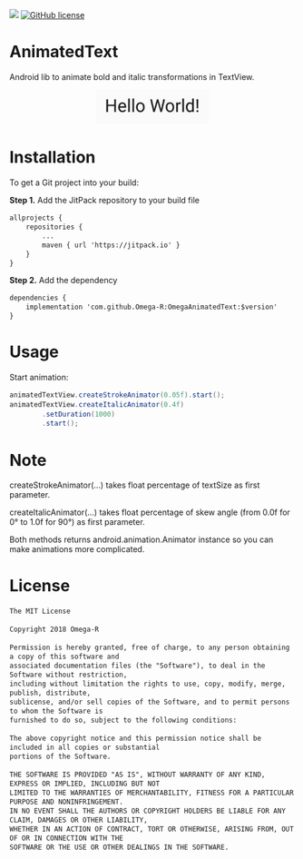 [![](https://jitpack.io/v/Omega-R/OmegaAnimatedText.svg)](https://jitpack.io/#Omega-R/OmegaAnimatedText)
[![GitHub license](https://img.shields.io/github/license/mashape/apistatus.svg)](https://opensource.org/licenses/MIT)
# AnimatedText
Android lib to animate bold and italic transformations in TextView.

<p align="center">
    <img src="/images/AnimatedTextPreview.gif?raw=true" width="200" height="60" />
</p>

# Installation
To get a Git project into your build:

**Step 1.** Add the JitPack repository to your build file
```
allprojects {
    repositories {
        ...
        maven { url 'https://jitpack.io' }
    }
}
```
**Step 2.** Add the dependency
```
dependencies {
    implementation 'com.github.Omega-R:OmegaAnimatedText:$version'
}
```

# Usage
Start animation:
``` Java
animatedTextView.createStrokeAnimator(0.05f).start();
animatedTextView.createItalicAnimator(0.4f)
        .setDuration(1000)
        .start();
```

# Note
createStrokeAnimator(...) takes float percentage of textSize as first parameter.

createItalicAnimator(...) takes float percentage of skew angle (from 0.0f for 0&deg; to 1.0f for 90&deg;) as first parameter.

Both methods returns android.animation.Animator instance so you can make animations more complicated.

# License
```
The MIT License

Copyright 2018 Omega-R

Permission is hereby granted, free of charge, to any person obtaining a copy of this software and 
associated documentation files (the "Software"), to deal in the Software without restriction, 
including without limitation the rights to use, copy, modify, merge, publish, distribute, 
sublicense, and/or sell copies of the Software, and to permit persons to whom the Software is 
furnished to do so, subject to the following conditions:

The above copyright notice and this permission notice shall be included in all copies or substantial
portions of the Software.

THE SOFTWARE IS PROVIDED "AS IS", WITHOUT WARRANTY OF ANY KIND, EXPRESS OR IMPLIED, INCLUDING BUT NOT 
LIMITED TO THE WARRANTIES OF MERCHANTABILITY, FITNESS FOR A PARTICULAR PURPOSE AND NONINFRINGEMENT. 
IN NO EVENT SHALL THE AUTHORS OR COPYRIGHT HOLDERS BE LIABLE FOR ANY CLAIM, DAMAGES OR OTHER LIABILITY, 
WHETHER IN AN ACTION OF CONTRACT, TORT OR OTHERWISE, ARISING FROM, OUT OF OR IN CONNECTION WITH THE 
SOFTWARE OR THE USE OR OTHER DEALINGS IN THE SOFTWARE.
```
